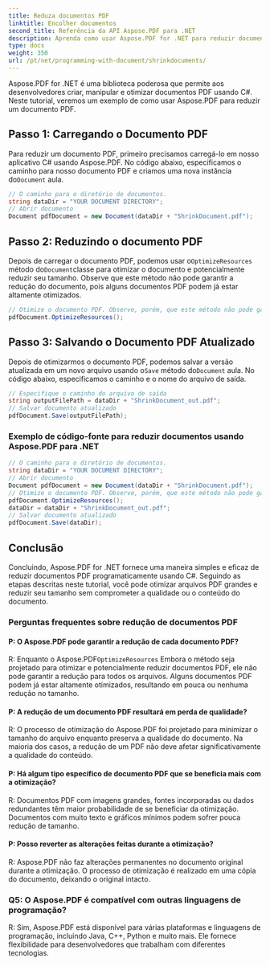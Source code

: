 ```yaml
---
title: Reduza documentos PDF
linktitle: Encolher documentos
second_title: Referência da API Aspose.PDF para .NET
description: Aprenda como usar Aspose.PDF for .NET para reduzir documentos PDF com este guia passo a passo.
type: docs
weight: 350
url: /pt/net/programming-with-document/shrinkdocuments/
---
```

Aspose.PDF for .NET é uma biblioteca poderosa que permite aos desenvolvedores criar, manipular e otimizar documentos PDF usando C#. Neste tutorial, veremos um exemplo de como usar Aspose.PDF para reduzir um documento PDF.

## Passo 1: Carregando o Documento PDF

 Para reduzir um documento PDF, primeiro precisamos carregá-lo em nosso aplicativo C# usando Aspose.PDF. No código abaixo, especificamos o caminho para nosso documento PDF e criamos uma nova instância do`Document` aula.

```csharp
// O caminho para o diretório de documentos.
string dataDir = "YOUR DOCUMENT DIRECTORY";
// Abrir documento
Document pdfDocument = new Document(dataDir + "ShrinkDocument.pdf");
```

## Passo 2: Reduzindo o documento PDF

 Depois de carregar o documento PDF, podemos usar o`OptimizeResources` método do`Document`classe para otimizar o documento e potencialmente reduzir seu tamanho. Observe que este método não pode garantir a redução do documento, pois alguns documentos PDF podem já estar altamente otimizados.

```csharp
// Otimize o documento PDF. Observe, porém, que este método não pode garantir a redução do documento
pdfDocument.OptimizeResources();
```

## Passo 3: Salvando o Documento PDF Atualizado

 Depois de otimizarmos o documento PDF, podemos salvar a versão atualizada em um novo arquivo usando o`Save` método do`Document` aula. No código abaixo, especificamos o caminho e o nome do arquivo de saída.

```csharp
// Especifique o caminho do arquivo de saída
string outputFilePath = dataDir + "ShrinkDocument_out.pdf";
// Salvar documento atualizado
pdfDocument.Save(outputFilePath);
```

### Exemplo de código-fonte para reduzir documentos usando Aspose.PDF para .NET

```csharp
// O caminho para o diretório de documentos.
string dataDir = "YOUR DOCUMENT DIRECTORY";
// Abrir documento
Document pdfDocument = new Document(dataDir + "ShrinkDocument.pdf");
// Otimize o documento PDF. Observe, porém, que este método não pode garantir a redução do documento
pdfDocument.OptimizeResources();
dataDir = dataDir + "ShrinkDocument_out.pdf";
// Salvar documento atualizado
pdfDocument.Save(dataDir);
```

## Conclusão

Concluindo, Aspose.PDF for .NET fornece uma maneira simples e eficaz de reduzir documentos PDF programaticamente usando C#. Seguindo as etapas descritas neste tutorial, você pode otimizar arquivos PDF grandes e reduzir seu tamanho sem comprometer a qualidade ou o conteúdo do documento.

### Perguntas frequentes sobre redução de documentos PDF

#### P: O Aspose.PDF pode garantir a redução de cada documento PDF?

R: Enquanto o Aspose.PDF`OptimizeResources` Embora o método seja projetado para otimizar e potencialmente reduzir documentos PDF, ele não pode garantir a redução para todos os arquivos. Alguns documentos PDF podem já estar altamente otimizados, resultando em pouca ou nenhuma redução no tamanho.

#### P: A redução de um documento PDF resultará em perda de qualidade?

R: O processo de otimização do Aspose.PDF foi projetado para minimizar o tamanho do arquivo enquanto preserva a qualidade do documento. Na maioria dos casos, a redução de um PDF não deve afetar significativamente a qualidade do conteúdo.

#### P: Há algum tipo específico de documento PDF que se beneficia mais com a otimização?

R: Documentos PDF com imagens grandes, fontes incorporadas ou dados redundantes têm maior probabilidade de se beneficiar da otimização. Documentos com muito texto e gráficos mínimos podem sofrer pouca redução de tamanho.

#### P: Posso reverter as alterações feitas durante a otimização?

R: Aspose.PDF não faz alterações permanentes no documento original durante a otimização. O processo de otimização é realizado em uma cópia do documento, deixando o original intacto.

### Q5: O Aspose.PDF é compatível com outras linguagens de programação?

R: Sim, Aspose.PDF está disponível para várias plataformas e linguagens de programação, incluindo Java, C++, Python e muito mais. Ele fornece flexibilidade para desenvolvedores que trabalham com diferentes tecnologias.

